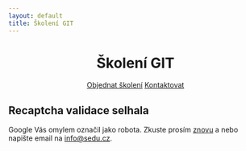 ```yaml
---
layout: default
title: Školení GIT
---
```


<div class="header">
    <center>
        <h1>Školení GIT</h1>
        <a href="/registrace.html" class="btn btn-large btn-success">Objednat školení</a>
        <a href="/#kontakt" class="btn btn-large btn-success">Kontaktovat</a>
    </center>
</div>


## Recaptcha validace selhala

Google Vás omylem označil jako robota. Zkuste prosím [znovu](javascript:history.back()) a nebo napište email na <info@sedu.cz>.


